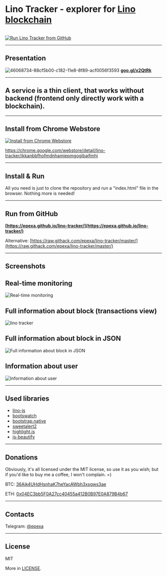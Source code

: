 # Lino Tracker - explorer for [Lino blockchain](https://lino.network/)

<a href="https://github.com/epexa/lino-tracker/blob/master/LICENSE"><img src="https://camo.githubusercontent.com/76f0e887c183ccc31c1cb63c33d2dbf48cb2df51/68747470733a2f2f696d672e736869656c64732e696f2f62616467652f4c6963656e73652d4d49542d677265656e2e737667" alt="" data-canonical-src="https://img.shields.io/badge/License-MIT-green.svg" style="max-width:100%;"></a>

[![Run Lino Tracker from GitHub](https://user-images.githubusercontent.com/2198826/47804678-77134180-dd46-11e8-9c98-15ab3a685d87.png "Run Lino Tracker from GitHub")](https://epexa.github.io/lino-tracker/ "Run Lino Tracker from GitHub")

------------

## Presentation
![46068734-88cf5b00-c182-11e8-8f89-acf0056f3593](https://user-images.githubusercontent.com/2198826/46261295-557e2a80-c4fa-11e8-992a-f958facdea0f.png) **[goo.gl/x2QtRk](https://goo.gl/x2QtRk)**

------------

## A service is a thin client, that works without backend (frontend only directly work with a blockchain).

------------

## Install from Chrome Webstore
[![Install from Chrome Webstore](https://user-images.githubusercontent.com/2198826/47617813-62cc0c00-dadc-11e8-9af6-79a3c1538557.png "Install from Chrome Webstore")](https://chrome.google.com/webstore/detail/lino-tracker/ikkanbbfhofmdnhamjepmgogibajfmhj "Install from Chrome Webstore")

https://chrome.google.com/webstore/detail/lino-tracker/ikkanbbfhofmdnhamjepmgogibajfmhj

------------

## Install & Run

All you need is just to clone the repository and run a "index.html" file in the browser. Nothing more is needed!

------------

## Run from GitHub

**[https://epexa.github.io/lino-tracker/](https://epexa.github.io/lino-tracker/)**

Alternative:
[https://raw.githack.com/epexa/lino-tracker/master/](https://raw.githack.com/epexa/lino-tracker/master/)

------------

## Screenshots

## Real-time monitoring
![Real-time monitoring](https://user-images.githubusercontent.com/2198826/47806170-26054c80-dd4a-11e8-8d27-e1d719fb17cc.png)

## Full information about block (transactions view)
![lino tracker](https://user-images.githubusercontent.com/2198826/47806184-2c93c400-dd4a-11e8-8ac1-7db839d393af.png)

## Full information about block in JSON
![Full information about block in JSON](https://user-images.githubusercontent.com/2198826/47806179-2b629700-dd4a-11e8-8df0-0ccd545654b2.png)

## Information about user
![Information about user](https://user-images.githubusercontent.com/2198826/47806174-2998d380-dd4a-11e8-8324-6695d31fb20b.png)

------------

## Used libraries

* [lino-js](https://github.com/lino-network/lino-js)
* [bootswatch](https://github.com/thomaspark/bootswatch)
* [bootstrap.native](https://github.com/thednp/bootstrap.native)
* [sweetalert2](https://github.com/sweetalert2/sweetalert2)
* [highlight.js](https://github.com/highlightjs/highlight.js)
* [js-beautify](https://github.com/beautify-web/js-beautify)

------------

## Donations

Obviously, it's all licensed under the MIT license, so use it as you wish; but if you'd like to buy me a coffee, I won't complain. =)

BTC: [36Ajk4UHdHsnhaK7heYacAWbh3xsgws3ae](bitcoin:36Ajk4UHdHsnhaK7heYacAWbh3xsgws3ae)

ETH: [0x04EC3bb5F0A27cc40455a412B0B97E0A879B4b67](ethereum:0x04EC3bb5F0A27cc40455a412B0B97E0A879B4b67)

------------

## Contacts

Telegram: [@epexa](https://t.me/epexa)

------------

## License

MIT

More in [LICENSE](LICENSE).